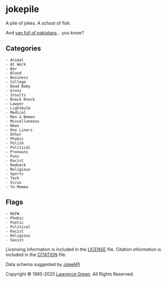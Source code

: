 # jokepile
A pile of jokes. A school of fish.

And [van full of pakistans](https://www.youtube.com/watch?v=kA4l4v7Slx4)... you know?

## Categories
	- Animal
	- At Work
	- Bar
	- Blond
 	- Business
	- College
	- Dead Baby
	- Gross
	- Insults
	- Knock Knock
	- Lawyer
	- Lightbulb
	- Medical
	- Men & Women
	- Miscellaneous
	- News
	- One Liners
	- Other
 	- Phobic
  	- Polish
	- Political
 	- Pronouns
	- Puns
	- Racist
	- Redneck
	- Religious
	- Sports
	- Tech
	- Virus
	- Yo Momma

 ## Flags
	- NSFW
	- Phobic
	- Poetic
	- Political
	- Racist
	- Religious
	- Sexist


Licensing information is included in the [LICENSE](LICENSE) file. Citation information is included in the [CITATION](CITATION) file.

Data schema suggested by [JokeAPI](https://github.com/boycaught/JokeAPI)


Copyright &copy; 1995-2025 [Lawrence Green](mailto:copyright.bot@lagtime.com).
All Rights Reserved.
